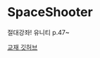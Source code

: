# SpaceShooter
절대강좌! 유니티 p.47~
<p>
  <a href="https://github.com/IndieGameMaker/SpaceShooter2021">교재 깃허브</a>
</p>
